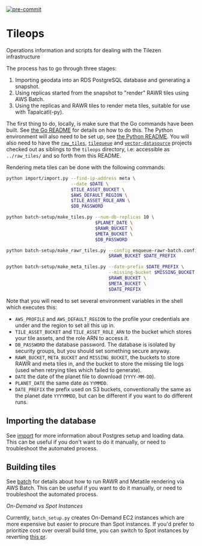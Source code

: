 [![pre-commit](https://img.shields.io/badge/pre--commit-enabled-brightgreen?logo=pre-commit&logoColor=white)](https://github.com/pre-commit/pre-commit)


# Tileops
Operations information and scripts for dealing with the Tilezen infrastructure

The process has to go through three stages:

1. Importing geodata into an RDS PostgreSQL database and generating a snapshot.
2. Using replicas started from the snapshot to "render" RAWR tiles using AWS Batch.
3. Using the replicas and RAWR tiles to render meta tiles, suitable for use with Tapalcatl(-py).

The first thing to do, locally, is make sure that the Go commands have been built. See [the Go README](go/README.md) for details on how to do this. The Python environment will also need to be set up, see [the Python README](doc/python_setup.md). You will also need to have the [`raw_tiles`](https://github.com/tilezen/raw_tiles), [`tilequeue`](https://github.com/tilezen/tilequeue) and [`vector-datasource`](https://github.com/tilezen/vector-datasource) projects checked out as siblings to the `tileops` directory, i.e: accessible as `../raw_tiles/` and so forth from this README.

Rendering meta tiles can be done with the following commands:

```sh
python import/import.py --find-ip-address meta \
                        --date $DATE \
                        $TILE_ASSET_BUCKET \
                        $AWS_DEFAULT_REGION \
                        $TILE_ASSET_ROLE_ARN \
                        $DB_PASSWORD

python batch-setup/make_tiles.py --num-db-replicas 10 \
                                 $PLANET_DATE \
                                 $RAWR_BUCKET \
                                 $META_BUCKET \
                                 $DB_PASSWORD

python batch-setup/make_rawr_tiles.py --config enqueue-rawr-batch.config.yaml \
                                      $RAWR_BUCKET $DATE_PREFIX

python batch-setup/make_meta_tiles.py --date-prefix $DATE_PREFIX \
                                      --missing-bucket $MISSING_BUCKET \
                                      $RAWR_BUCKET \
                                      $META_BUCKET \
                                      $DATE_PREFIX
```

Note that you will need to set several environment variables in the shell which executes this:

* `AWS_PROFILE` and `AWS_DEFAULT_REGION` to the profile your credentials are under and the region to set all this up in.
* `TILE_ASSET_BUCKET` and `TILE_ASSET_ROLE_ARN` to the bucket which stores your tile assets, and the role ARN to access it.
* `DB_PASSWORD` the database password. The database is isolated by security groups, but you should set something secure anyway.
* `RAWR_BUCKET`, `META_BUCKET` and `MISSING_BUCKET`, the buckets to store RAWR and meta tiles in, and the bucket to store the missing tile logs (used when retrying tiles which failed to generate).
* `DATE` the date of the planet file to download (`YYYY-MM-DD`).
* `PLANET_DATE` the same date as `YYMMDD`.
* `DATE_PREFIX` the prefix used on S3 buckets, conventionally the same as the planet date `YYYYMMDD`, but can be different if you want to do different runs.

## Importing the database

See [import](doc/import) for more information about Postgres setup and loading data. This can be useful if you don't want to do it manually, or need to troubleshoot the automated process.

## Building tiles

See [batch](doc/batch) for details about how to run RAWR and Metatile rendering via AWS Batch. This can be useful if you want to do it manually, or need to troubleshoot the automated process.

*On-Demand vs Spot Instances*

Currently, `batch_setup.py` creates On-Demand EC2 instances which are more expensive but easier to procure than Spot instances.
If you'd prefer to prioritize cost over overall build time, you can switch to Spot instances by reverting [this pr](https://github.com/tilezen/tileops/pull/86).
